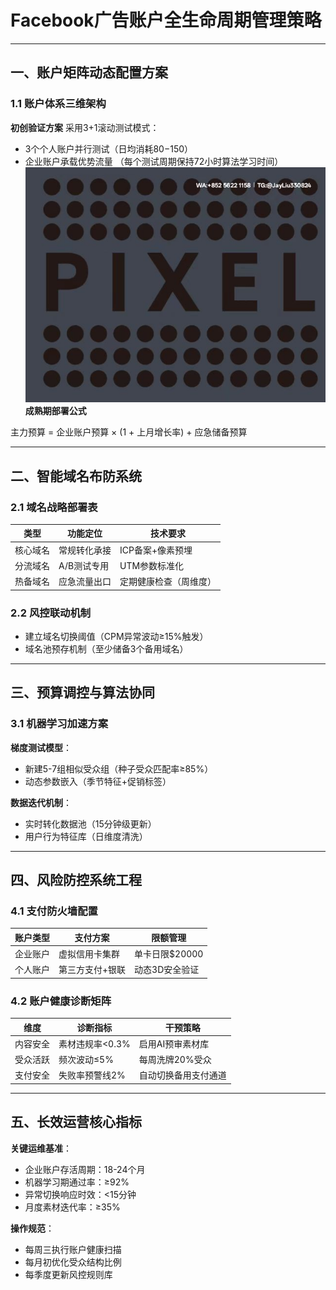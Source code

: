 
# Facebook广告账户全生命周期管理策略

---

## 一、账户矩阵动态配置方案
### 1.1 账户体系三维架构
**初创验证方案**
采用3+1滚动测试模式：
- 3个个人账户并行测试（日均消耗$80-$150）
- 企业账户承载优势流量
（每个测试周期保持72小时算法学习时间）
![替代文字](9ea80a516ec182cba5ccc393ff76b90.jpg)
**成熟期部署公式**

主力预算 = 企业账户预算 × (1 + 上月增长率) + 应急储备预算


---

## 二、智能域名布防系统
### 2.1 域名战略部署表
| 类型       | 功能定位           | 技术要求                  |
|------------|------------------|--------------------------|
| 核心域名   | 常规转化承接      | ICP备案+像素预埋          |
| 分流域名   | A/B测试专用      | UTM参数标准化             |
| 热备域名   | 应急流量出口      | 定期健康检查（周维度）     |

### 2.2 风控联动机制
- 建立域名切换阈值（CPM异常波动≥15%触发）
- 域名池预存机制（至少储备3个备用域名）

---

## 三、预算调控与算法协同
### 3.1 机器学习加速方案
**梯度测试模型**：
- 新建5-7组相似受众组（种子受众匹配率≥85%）
- 动态参数嵌入（季节特征+促销标签）

**数据迭代机制**：
- 实时转化数据池（15分钟级更新）
- 用户行为特征库（日维度清洗）

---

## 四、风险防控系统工程
### 4.1 支付防火墙配置
| 账户类型   | 支付方案           | 限额管理             |
|------------|-------------------|---------------------|
| 企业账户   | 虚拟信用卡集群    | 单卡日限$20000      |
| 个人账户   | 第三方支付+银联   | 动态3D安全验证      |

### 4.2 账户健康诊断矩阵

| 维度         | 诊断指标           | 干预策略                |
|--------------|-------------------|-----------------------|
| 内容安全     | 素材违规率<0.3%  | 启用AI预审素材库       |
| 受众活跃     | 频次波动≤5%      | 每周洗牌20%受众       |
| 支付安全     | 失败率预警线2%    | 自动切换备用支付通道   |


---

## 五、长效运营核心指标
**关键运维基准**：
- 企业账户存活周期：18-24个月
- 机器学习期通过率：≥92%
- 异常切换响应时效：<15分钟
- 月度素材迭代率：≥35%

**操作规范**：
- 每周三执行账户健康扫描
- 每月初优化受众结构比例
- 每季度更新风控规则库
```
